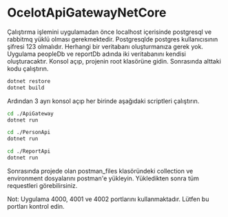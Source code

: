 # OcelotApiGatewayNetCore

Çalıştırma işlemini uygulamadan önce localhost içerisinde postgresql ve rabbitmq yüklü olması gerekmektedir.
Postgresqlde postgres kullanıcısının şifresi 123 olmalıdır. Herhangi bir veritabanı oluşturmanıza gerek yok. Uygulama peopleDb ve reportDb adında iki veritabanını kendisi oluşturacaktır.
Konsol açıp, projenin root klasörüne gidin. Sonrasında alttaki kodu çalıştırın.

```bash
dotnet restore
dotnet build
```

Ardından 3 ayrı konsol açıp her birinde aşağıdaki scriptleri çalıştırın.

```bash
cd ./ApiGateway
dotnet run
```

```bash
cd ./PersonApi
dotnet run
```

```bash
cd ./ReportApi
dotnet run
```

Sonrasında projede olan postman_files klasöründeki collection ve environment dosyalarını postman'e yükleyin.
Yükledikten sonra tüm requestleri görebilirsiniz.

Not: Uygulama 4000, 4001 ve 4002 portlarını kullanmaktadır. Lütfen bu portları kontrol edin.
